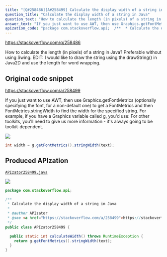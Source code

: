```yaml
---
title: "[Q#258486][A#258499] Calculate the display width of a string in Java"
question_title: "Calculate the display width of a string in Java"
question_text: "How to calculate the length (in pixels) of a string in Java? Preferable without using Swing. EDIT: I would like to draw the string using the drawString() in Java2D  and use the length for word wrapping."
answer_text: "If you just want to use AWT, then use Graphics.getFontMetrics (optionally specifying the font, for a non-default one) to get a FontMetrics and then FontMetrics.stringWidth to find the width for the specified string. For example, if you have a Graphics variable called g, you'd use: For other toolkits, you'll need to give us more information - it's always going to be toolkit-dependent."
apization_code: "package com.stackoverflow.api;  /**  * Calculate the display width of a string in Java  *  * @author APIzator  * @see <a href=\"https://stackoverflow.com/a/258499\">https://stackoverflow.com/a/258499</a>  */ public class APIzator258499 {    public static int calculateWidth() throws RuntimeException {     return g.getFontMetrics().stringWidth(text);   } }"
---
```


https://stackoverflow.com/q/258486

How to calculate the length (in pixels) of a string in Java?
Preferable without using Swing.
EDIT:
I would like to draw the string using the drawString() in Java2D 
and use the length for word wrapping.



## Original code snippet

https://stackoverflow.com/a/258499

If you just want to use AWT, then use Graphics.getFontMetrics (optionally specifying the font, for a non-default one) to get a FontMetrics and then FontMetrics.stringWidth to find the width for the specified string.
For example, if you have a Graphics variable called g, you&#x27;d use:
For other toolkits, you&#x27;ll need to give us more information - it&#x27;s always going to be toolkit-dependent.

<div class="code-logo"><img src="/stackoverflow.png" /></div>

```java
int width = g.getFontMetrics().stringWidth(text);
```

## Produced APIzation

[`APIzator258499.java`](https://github.com/pasqualesalza/apization-temp-data/raw/master/search/APIzator258499.java)

<div class="code-logo"><img src="/apizator.png" /></div>

```java
package com.stackoverflow.api;

/**
 * Calculate the display width of a string in Java
 *
 * @author APIzator
 * @see <a href="https://stackoverflow.com/a/258499">https://stackoverflow.com/a/258499</a>
 */
public class APIzator258499 {

  public static int calculateWidth() throws RuntimeException {
    return g.getFontMetrics().stringWidth(text);
  }
}

```